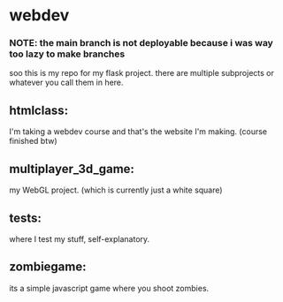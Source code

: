 # webdev
### NOTE: the main branch is not deployable because i was way too lazy to make branches
soo this is my repo for my flask project.
there are multiple subprojects or whatever you call them in here.

## htmlclass:
I'm taking a webdev course and that's the website I'm making. (course finished btw)

## multiplayer_3d_game:
my WebGL project. (which is currently just a white square)

## tests:
where I test my stuff, self-explanatory.

## zombiegame:
its a simple javascript game where you shoot zombies.

